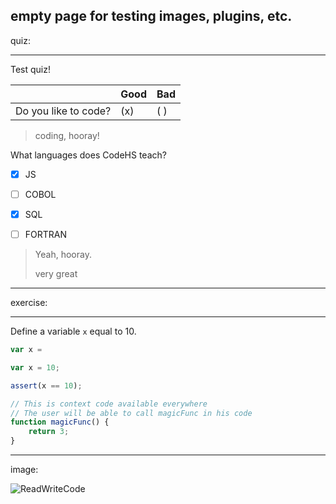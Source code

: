 ## empty page for testing images, plugins, etc.

quiz:

---

Test quiz!

|                  | Good | Bad |
| ---------------- | ---- | --- |
| Do you like to code? | (x)  | ( ) |
> coding, hooray!

What languages does CodeHS teach?
- [x] JS
- [ ] COBOL
- [x] SQL
- [ ] FORTRAN


> Yeah, hooray.
>
> very great

---

exercise:

---

Define a variable `x` equal to 10.

```js
var x =
```

```js
var x = 10;
```

```js
assert(x == 10);
```

```js
// This is context code available everywhere
// The user will be able to call magicFunc in his code
function magicFunc() {
    return 3;
}
```

---


image:

![ReadWriteCode](https://d14to6y4nub5k1.cloudfront.net/img/about/rwclogo.png "CodeHS!")
